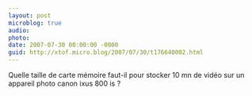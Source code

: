 ```yaml
---
layout: post
microblog: true
audio: 
photo: 
date: 2007-07-30 00:00:00 -0000
guid: http://xtof.micro.blog/2007/07/30/t176640002.html
---
```

Quelle taille de carte mémoire faut-il pour stocker 10 mn de vidéo sur un appareil photo canon ixus 800 is ?
